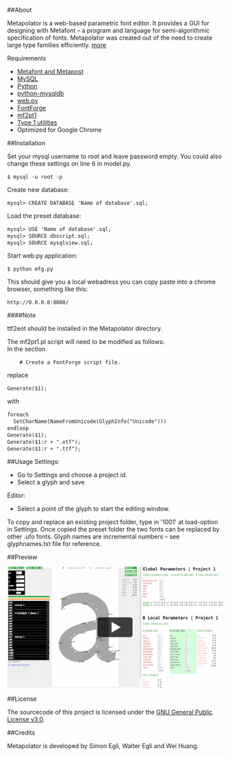 ##About

Metapolator is a web-based parametric font editor. It provides a GUI for designing with Metafont – a program and language for semi-algorithmic specification of fonts. Metapolator was created out of the need to create large type families efficiently. [more](http://metapolator.com/)

Requirements
- [Metafont and Metapost](http://www.tug.org/)
- [MySQL](http://dev.mysql.com/downloads/mysql/)
- [Python](http://www.python.org/)
- [python-mysqldb](http://sourceforge.net/projects/mysql-python/)
- [web.py](http://webpy.org/)
- [FontForge](http://sourceforge.net/projects/fontforge/files/fontforge-source/)
- [mf2pt1](http://www.ctan.org/tex-archive/support/mf2pt1)
- [Type 1 utilities](http://www.lcdf.org/type/#t1utils)
- Optimized for Google Chrome


##Installation

Set your mysql username to root and leave password empty. You could also change these settings on line 6 in model.py.
```
$ mysql -u root -p
```
Create new database:
```
mysql> CREATE DATABASE 'Name of database'.sql;
```

Load the preset database:
```
mysql> USE 'Name of database'.sql;
mysql> SOURCE dbscript.sql;
mysql> SOURCE mysqlview.sql;
```
Start web.py application:
```
$ python mfg.py    
```
This should give you a local webadress you can copy paste into a chrome browser, something like this:
```
http://0.0.0.0:8080/
```

####Note

ttf2eot should be installed in the Metapolator directory. 

The mf2pt1.pl script will need to be modified as follows:  
In the section   
```
    # Create a FontForge script file.
```
replace  
```
Generate($1);
```
with  
```
foreach
  SetCharName(NameFromUnicode(GlyphInfo("Unicode")))
endloop
Generate($1);
Generate($1:r + ".otf");
Generate($1:r + ".ttf");
```


##Usage
Settings:
- Go to Settings and choose a project id. 
- Select a glyph and save

Editor:
- Select a point of the glyph to start the editing window.

To copy and replace an existing project folder, type in '1001' at load-option in Settings. Once copied the preset folder the two fonts can be replaced by other .ufo fonts. 
Glyph names are incremental numbers – see glyphnames.txt file for reference.

##Preview

<a href="http://vimeo.com/71826912" target="_blank"><img src="/metapolatorvideo.png"></a>

##License

The sourcecode of this project is licensed under the [GNU General Public License v3.0](http://www.gnu.org/copyleft/gpl.html).


##Credits

Metapolator is developed by Simon Egli, Walter Egli and Wei Huang.
